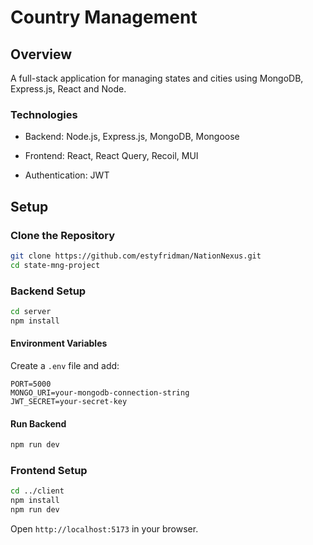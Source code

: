 # Country Management

## Overview

A full-stack application for managing states and cities using MongoDB, Express.js, React and Node.

### Technologies

- Backend: Node.js, Express.js, MongoDB, Mongoose

- Frontend: React, React Query, Recoil, MUI

- Authentication: JWT

## Setup

### Clone the Repository

```sh
git clone https://github.com/estyfridman/NationNexus.git
cd state-mng-project
```

### Backend Setup

```sh
cd server
npm install
```

#### Environment Variables

Create a `.env` file and add:

```
PORT=5000
MONGO_URI=your-mongodb-connection-string
JWT_SECRET=your-secret-key
```

#### Run Backend

```sh
npm run dev
```

### Frontend Setup

```sh
cd ../client
npm install
npm run dev
```

Open `http://localhost:5173` in your browser.


